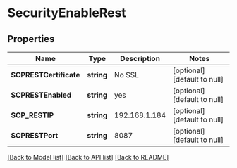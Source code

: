 # SecurityEnableRest

## Properties
Name | Type | Description | Notes
------------ | ------------- | ------------- | -------------
**SCPRESTCertificate** | **string** | No SSL | [optional] [default to null]
**SCPRESTEnabled** | **string** | yes | [optional] [default to null]
**SCP_RESTIP** | **string** | 192.168.1.184 | [optional] [default to null]
**SCPRESTPort** | **string** | 8087 | [optional] [default to null]

[[Back to Model list]](../README.md#documentation-for-models) [[Back to API list]](../README.md#documentation-for-api-endpoints) [[Back to README]](../README.md)

